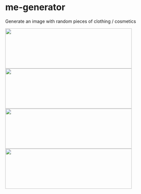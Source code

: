 # me-generator
Generate an image with random pieces of clothing / cosmetics

<img src="https://public.vladde.net/laying.svg" width="400" height="127" align="left">
<img src="https://public.vladde.net/laying.svg" width="400" height="127" align="left">
<img src="https://public.vladde.net/laying.svg" width="400" height="127" align="left">
<img src="https://public.vladde.net/laying.svg" width="400" height="127" align="left">

